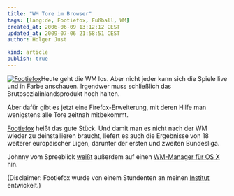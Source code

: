 ```yaml
---
title: "WM Tore im Browser"
tags: [lang:de, Footiefox, Fußball, WM]
created_at: 2006-06-09 13:12:12 CEST
updated_at: 2009-07-06 21:58:51 CEST
author: Holger Just

kind: article
publish: true
---
```


[<img alt="Footiefox" src="/media/2006/footiefox-1.jpg" class="left" />](http://www.hpi.uni-potsdam.de/footiefox/)Heute geht die WM los. Aber nicht jeder kann sich die Spiele live und in Farbe anschauen. Irgendwer muss schließlich das Bruto<del>sozial</del>inlandsprodukt hoch halten.

Aber dafür gibt es jetzt eine Firefox-Erweiterung, mit deren Hilfe man wenigstens alle Tore zeitnah mitbekommt.

[Footiefox](http://www.hpi.uni-potsdam.de/footiefox/)  heißt das gute Stück. Und damit man es nicht nach der WM wieder zu deinstallieren braucht, liefert es auch die Ergebnisse von 18 weiterer europäischer Ligen, darunter der ersten und zweiten Bundesliga.

Johnny vom Spreeblick [weißt](http://www.spreeblick.com/2006/06/09/wm-auf-os-x/) außerdem auf einen [WM-Manager für OS X](http://www.versiontracker.com/dyn/moreinfo/macosx/29988) hin.

(Disclaimer: Footiefox wurde von einem Stundenten an meinen [Institut](http://www.hpi.uni-potsdam.de/) entwickelt.)